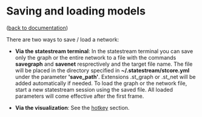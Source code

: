 Saving and loading models
=========================
([back to documentation](README.md))

There are two ways to save / load a network:

* **Via the statestream terminal**: In the statestream terminal you can save only the graph or the entire network to a file with the commands **savegraph** and **savenet** resprectively and the target file name.
The file will be placed in the directory specified in **~/.statestream/stcore.yml** under the parameter **'save_path'**. Extensions .st_graph or .st_net will be added automatically if needed. To load the graph or the network file, start a new statestream session using the saved file. All loaded parameters will come effective after the first frame.

* **Via the visualization**: See the [hotkey](hotkeys.md) section.
